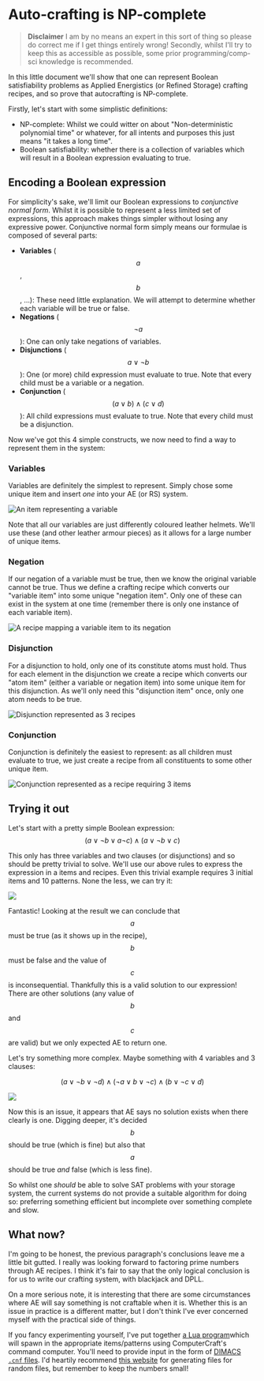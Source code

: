# Auto-crafting is NP-complete

> **Disclaimer** I am by no means an expert in this sort of thing so please do correct me if I get things entirely
> wrong! Secondly, whilst I'll try to keep this as accessible as possible, some prior programming/comp-sci knowledge is
> recommended.

In this little document we'll show that one can represent Boolean satisfiability problems as Applied Energistics (or
Refined Storage) crafting recipes, and so prove that autocrafting is NP-complete.

Firstly, let's start with some simplistic definitions:
 - NP-complete: Whilst we could witter on about "Non-deterministic polynomial time" or whatever, for all intents and
   purposes this just means "it takes a long time".
 - Boolean satisfiability: whether there is a collection of variables which will result in a Boolean expression
   evaluating to true.

## Encoding a Boolean expression
For simplicity's sake, we'll limit our Boolean expressions to *conjunctive normal form*. Whilst it is possible to
represent a less limited set of expressions, this approach makes things simpler without losing any expressive
power. Conjunctive normal form simply means our formulae is composed of several parts:

 - **Variables** ($$a$$, $$b$$, ...): These need little explanation. We will attempt to determine whether each variable
   will be true or false.
 - **Negations** ($$\neg a$$): One can only take negations of variables.
 - **Disjunctions** ($$a \vee \neg b$$): One (or more) child expression must evaluate to true. Note that every child
   must be a variable or a negation.
 - **Conjunction** ($$(a \vee b) \wedge (c \vee d)$$): All child expressions must evaluate to true. Note that every
   child must be a disjunction.

Now we've got this 4 simple constructs, we now need to find a way to represent them in the system:

###  Variables
Variables are definitely the simplest to represent. Simply chose some unique item and insert *one* into your AE (or RS)
system.

![An item representing a variable](variable.png "An item representing a variable")

Note that all our variables are just differently coloured leather helmets. We'll use these (and other leather armour
pieces) as it allows for a large number of unique items.

### Negation
If our negation of a variable must be true, then we know the original variable cannot be true. Thus we define a crafting
recipe which converts our "variable item" into some unique "negation item". Only one of these can exist in the system at
one time (remember there is only one instance of each variable item).

![A recipe mapping a variable item to its negation](negation.png "A recipe mapping a variable item to its negation")

### Disjunction
For a disjunction to hold, only one of its constitute atoms must hold. Thus for each element in the disjunction we
create a recipe which converts our "atom item" (either a variable or negation item) into some unique item for this
disjunction. As we'll only need this "disjunction item" once, only one atom needs to be true.

![Disjunction represented as 3 recipes](disjunction.png "Disjunction represented as 3 recipes")

### Conjunction
Conjunction is definitely the easiest to represent: as all children must evaluate to true, we just create a recipe from
all constituents to some other unique item.

![Conjunction represented as a recipe requiring 3 items](conjunction.png "Conjunction represented as a recipe requiring 3 items")

## Trying it out
Let's start with a pretty simple Boolean expression:
$$
(a \vee \neg b \vee a \neg c) \wedge (a \vee \neg b \vee c)
$$

This only has three variables and two clauses (or disjunctions) and so should be pretty trivial to solve. We'll use our
above rules to express the expression in a items and recipes. Even this trivial example requires 3 initial items and 10
patterns. None the less, we can try it:

![](<solve.png>)

Fantastic! Looking at the result we can conclude that $$a$$ must be true (as it shows up in the recipe), $$b$$ must be
false and the value of $$c$$ is inconsequential. Thankfully this is a valid solution to our expression! There are other
solutions (any value of $$b$$ and $$c$$ are valid) but we only expected AE to return one.

Let's try something more complex. Maybe something with 4 variables and 3 clauses:

$$
(a \vee \neg b \vee \neg d) \wedge (\neg a \vee b \vee \neg c) \wedge (b \vee \neg c \vee d)
$$

![](fail.png)

Now this is an issue, it appears that AE says no solution exists when there clearly is one. Digging deeper, it's decided
$$b$$ should be true (which is fine) but also that $$a$$ should be true *and* false (which is less fine).

So whilst one *should* be able to solve SAT problems with your storage system, the current systems do not provide a
suitable algorithm for doing so: preferring something efficient but incomplete over something complete and slow.

## What now?
I'm going to be honest, the previous paragraph's conclusions leave me a little bit gutted. I really was looking forward
to factoring prime numbers through AE recipes. I think it's fair to say that the only logical conclusion is for us to
write our crafting system, with blackjack and DPLL.

On a more serious note, it is interesting that there are some circumstances where AE will say something is not craftable
when it is. Whether this is an issue in practice is a different matter, but I don't think I've ever concerned myself
with the practical side of things.

If you fancy experimenting yourself, I've put together [a Lua program][lua_cnf]which will spawn in the appropriate
items/patterns using ComputerCraft's command computer. You'll need to provide input in the form of [DIMACS `.cnf`
files][cnf_files]. I'd heartily recommend [this website](http://toughsat.appspot.com/) for generating files for random
files, but remember to keep the numbers small!

[lua_cnf]: https://gist.github.com/SquidDev/898a9674e412c851c31552e4ced615a6 "cnf.lua ComputerCraft script"
[cnf_files]: https://www.dwheeler.com/essays/minisat-user-guide.html "The .cnf format explained"

<script src="https://cdnjs.cloudflare.com/ajax/libs/mathjax/2.7.0/MathJax.js?config=TeX-AMS-MML_HTMLorMML" type="text/javascript"></script>
